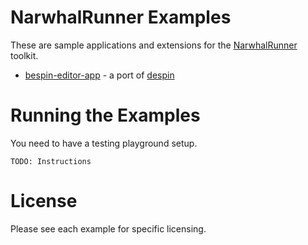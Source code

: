 
NarwhalRunner Examples
======================

These are sample applications and extensions for the [NarwhalRunner](http://github.com/cadorn/narwhalrunner) toolkit.

  * [bespin-editor-app](http://github.com/cadorn/narwhalrunner-examples/tree/master/packages/bespin-editor-app/) - a port of [despin](http://github.com/past/despin)

Running the Examples
====================

You need to have a testing playground setup.

    TODO: Instructions


License
=======

Please see each example for specific licensing.
